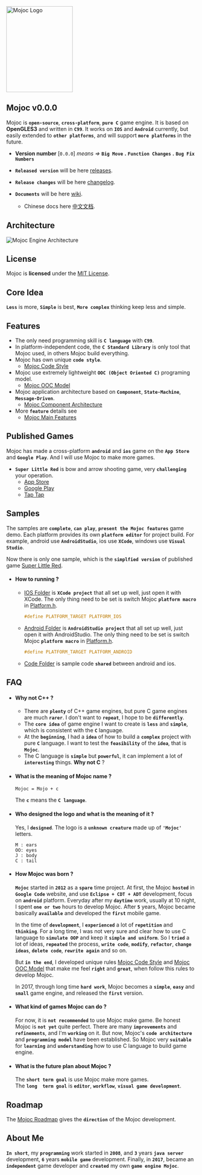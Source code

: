 <img src="https://github.com/scottcgi/Mojoc/raw/master/Docs/Pic/Logo.png" width="176" height="228" alt="Mojoc Logo" title="Mojoc Logo" />

## Mojoc v0.0.0

Mojoc is **`open-source`**, **`cross-platform`**, **`pure C`** game engine. It is based on **OpenGLES3** and written in **`C99`**. It works on **`IOS`** and **`Android`** currently, but easily extended to **`other platforms`**, and will support **`more platforms`** in the future.

* **Version number** [`0.0.0`] _means =>_ **`Big Move`** **.** **`Function Changes`** **.** **`Bug Fix Numbers`**
 
* **`Released version`** will be here [releases](https://github.com/scottcgi/Mojoc/releases).

* **`Release changes`** will be here [changelog](https://github.com/scottcgi/Mojoc/blob/master/ChangeLog.md).

* **`Documents`** will be here [wiki](https://github.com/scottcgi/Mojoc/wiki).
  * Chinese docs here [中文文档](https://github.com/scottcgi/Mojoc/wiki/%E4%B8%AD%E6%96%87%E6%96%87%E6%A1%A3%E5%88%97%E8%A1%A8).

## Architecture
![Mojoc Engine Architecture](https://github.com/scottcgi/Mojoc/raw/master/Docs/Pic/Architecture.png "Mojoc Engine Architecture")

## License
Mojoc is **licensed** under the [MIT License](https://github.com/scottcgi/Mojoc/blob/master/LICENSE "Mojoc Under MIT License").

## Core Idea
**`Less`** is more, **`Simple`** is best, **`More complex`** thinking keep less and simple.

## Features

* The only need programming skill is **`C language`** with **`C99`**.
* In platform-independent code, the **`C Standard Library`** is only tool that Mojoc used, in others Mojoc build everything.
* Mojoc has own unique **`code style`**. 
  * [Mojoc Code Style](https://github.com/scottcgi/Mojoc/wiki/Code-Style)
* Mojoc use extremely lightweight **`OOC (Object Oriented C)`** programing model. 
  * [Mojoc OOC Model](https://github.com/scottcgi/Mojoc/wiki/OOC-(Object-Oriented-C))
* Mojoc application architecture based on **`Component`**, **`State-Machine`**, **`Message-Driven`**. 
  * [Mojoc Component Architecture](https://github.com/scottcgi/Mojoc/wiki/Component-Architecture)
* More **`feature`** details see 
  * [Mojoc Main Features](https://github.com/scottcgi/Mojoc/wiki/Main-Features)
    
## Published Games
Mojoc has made a cross-platform **`android`** and **`ios`** game on the **`App Store`** and **`Google Play`**. And I will use Mojoc to make more games.
* **`Super Little Red`** is bow and arrow shooting game, very **`challenging`** your operation.
  * [App Store](https://itunes.apple.com/us/app/id1242353775)
  * [Google Play](https://play.google.com/store/apps/details?id=com.SuperLittleRed)
  * [Tap Tap](https://www.taptap.com/app/45524)

## Samples
The samples are **`complete`**, **`can play`**, **`present the Mojoc features`** game demo. Each platform provides its own **`platform editor`** for project build. For example, android use **`AndroidStudio`**, ios use **`XCode`**, windows use **`Visual Studio`**.

Now there is only one sample, which is the **`simplfied version`** of published game [Super Little Red](https://github.com/scottcgi/Mojoc/tree/master/Samples/SuperLittleRed).

* #### How to running ?

  * [IOS Folder](https://github.com/scottcgi/Mojoc/tree/master/Samples/SuperLittleRed/IOS) is **`XCode project`** that all set up well, just open it with XCode. The only thing need to be set is switch Mojoc **`platform macro`** in [Platform.h](https://github.com/scottcgi/Mojoc/blob/master/Engine/Toolkit/Platform/Platform.h).
    ```c
    #define PLATFORM_TARGET PLATFORM_IOS
    ```
  
  * [Android Folder](https://github.com/scottcgi/Mojoc/tree/master/Samples/SuperLittleRed/Android) is **`AndroidStudio project`** that all set up well, just open it with AndroidStudio. The only thing need to be set is switch Mojoc **`platform macro`** in [Platform.h](https://github.com/scottcgi/Mojoc/blob/master/Engine/Toolkit/Platform/Platform.h).
    ```c
    #define PLATFORM_TARGET PLATFORM_ANDROID
    ```

  * [Code Folder](https://github.com/scottcgi/Mojoc/tree/master/Samples/SuperLittleRed/Code) is sample code **`shared`** between android and ios.


## FAQ

* #### Why not C++ ?
  * There are **`plenty`** of C++ game engines, but pure C game engines are much **`rarer`**. I don't want to **`repeat`**, I hope to be **`differently`**.
  * The **`core idea`** of game engine I want to create is **`less`** and **`simple`**, which is consistent with the **`C`** language.
  * At the **`beginning`**, I had a **`idea`** of how to build a **`complex`** project with pure **`C`** language. I want to test the **`feasibility`** of the **`idea`**, that is **`Mojoc`**.
  * The C language is **`simple`** but **`powerful`**, it can implement a lot of **`interesting`** things. **Why not C** ?
    
* #### What is the meaning of Mojoc name ? 
  ```
  Mojoc = Mojo + c
  ```
  The **`c`** means the **`C language`**.
    
 * #### Who designed the logo and what is the meaning of it ?
   Yes, I **`designed`**. The logo is a **`unknown creature`** made up of **`'Mojoc'`** letters.
   ```
   M : ears  
   OO: eyes  
   J : body  
   C : tail
   ```
* #### How Mojoc was born ?

  **`Mojoc`** started in **`2012`** as a **`spare`** time project. At first, the Mojoc **`hosted`** in **`Google Code`** website, and use **`Eclipse + CDT + ADT`** development, focus on **`android`** platform. Everyday after my **`daytime`** work, usually at 10 night, I spent **`one or two`** hours to develop Mojoc. After **`5`** years, Mojoc became basically **`available`** and developed the **`first`** mobile game.
    
  In the time of **`development`**, I **`experienced`** a lot of **`repetition`** and **`thinking`**. For a long time, I was not very sure and clear how to use C language to **`simulate OOP`** and keep it **`simple and uniform`**. So I **`tried`** a lot of ideas, **`repeated`** the process, **`write code`**, **`modify`**, **`refactor`**, **`change ideas`**, **`delete code`**, **`rewrite again`** and so on.
  
  But **`in the end`**, I developed unique rules [Mojoc Code Style](https://github.com/scottcgi/Mojoc/wiki/Code-Style) and [Mojoc OOC Model](https://github.com/scottcgi/Mojoc/wiki/OOC-(Object-Oriented-C)) that make me feel **`right`** and **`great`**, when follow this rules to develop Mojoc.

  In 2017, through long time **`hard work`**, Mojoc becomes a **`simple`**, **`easy`** and **`small`** game engine, and released the **`first`** version.

* #### What kind of games Mojoc can do ?
  For now, it is **`not recommended`** to use Mojoc make game. Be honest Mojoc is **`not yet`** quite perfect. There are many **`improvements`** and **`refinements`**, and I'm **`working`** on it. But now, Mojoc's **`code architecture`** and **`programming model`** have been established. So Mojoc very **`suitable`** for **`learning`** and **`understanding`** how to use C language to build game engine.
  
* #### What is the future plan about Mojoc ?
  The **`short term goal`** is use Mojoc make more games.   
  The **`long  term goal`**  is **`editor`**, **`workflow`**, **`visual game development`**.


## Roadmap
The [Mojoc Roadmap](https://github.com/scottcgi/Mojoc/wiki/Roadmap) gives the **`direction`** of the Mojoc development.


## About Me
**`In short`**, my **`programming`** work started in **`2008`**, and **`3`** years **`java server`** development, **`6`** years **`mobile game`** development. Finally, in **`2017`**, became an **`independent`** game developer and **`created`** my own **`game engine Mojoc`**.

